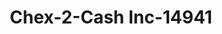 ---
f_zip-code: 71822
f_state-code: AR
title: Chex-2-Cash Inc-14941
f_phone: 870-898-6443
f_city-only: Ashdown
f_address: 1360 S Constitution Ave Ashdown
f_location-unique-id: '14941'
slug: chex-2-cash-inc-14941
updated-on: '2024-05-30T13:46:58.046Z'
created-on: '2024-05-30T13:36:59.803Z'
published-on: '2024-05-30T13:54:32.469Z'
f_city-state: cms/city/ashdown-ar.md
f_company: cms/company/chex-2-cash-inc.md
f_state: cms/state/arkansas.md
layout: '[payday-loan].html'
tags: payday-loan
---